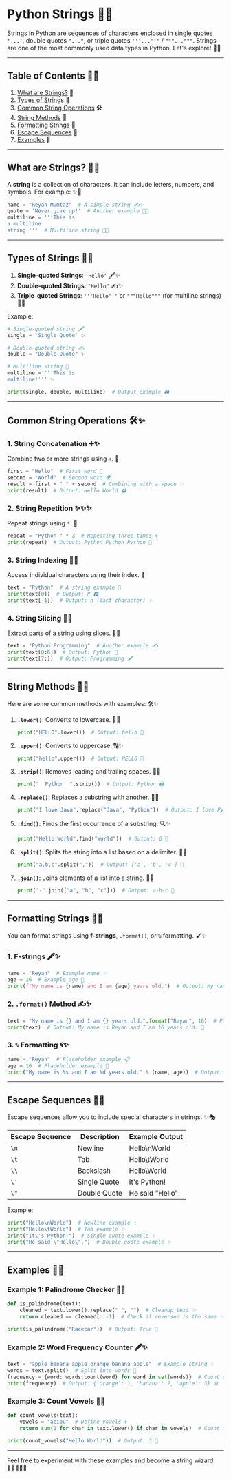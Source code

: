 # Python Strings 🐍✨

Strings in Python are sequences of characters enclosed in single quotes `'...'`, double quotes `"..."`, or triple quotes `'''...'''` / `"""..."""`. Strings are one of the most commonly used data types in Python. Let's explore! 🚀✨

---

## Table of Contents 📜✨
1. [What are Strings?](#what-are-strings) 🤔
2. [Types of Strings](#types-of-strings) 📝
3. [Common String Operations](#common-string-operations) 🛠️
4. [String Methods](#string-methods) 🧰
5. [Formatting Strings](#formatting-strings) 🎨
6. [Escape Sequences](#escape-sequences) 🚪
7. [Examples](#examples) 🌟

---

## What are Strings? 🤔✨

A **string** is a collection of characters. It can include letters, numbers, and symbols. For example: ✨🐍

```python
name = "Reyan Mumtaz"  # A simple string ✍️✨
quote = 'Never give up!'  # Another example 💪🔥
multiline = '''This is 
a multiline 
string.'''  # Multiline string 📜✨
```

---

## Types of Strings 📝✨

1. **Single-quoted Strings**: `'Hello'` 🖋️✨
2. **Double-quoted Strings**: `"Hello"` ✍️✨
3. **Triple-quoted Strings**: `'''Hello'''` or `"""Hello"""` (for multiline strings) 📜✨

Example:

```python
# Single-quoted string 🖋️
single = 'Single Quote' ✨

# Double-quoted string ✍️
double = "Double Quote" ✨

# Multiline string 📜
multiline = '''This is 
multiline!''' ✨

print(single, double, multiline)  # Output example 🖨️
```

---

## Common String Operations 🛠️✨

### 1. String Concatenation ➕✨
Combine two or more strings using `+`. 🎉

```python
first = "Hello"  # First word 🌟
second = "World"  # Second word 🌍
result = first + " " + second  # Combining with a space ✨
print(result)  # Output: Hello World 🖨️
```

### 2. String Repetition ✨✨✨
Repeat strings using `*`. 🎢

```python
repeat = "Python " * 3  # Repeating three times 🌀
print(repeat)  # Output: Python Python Python 🎉
```

### 3. String Indexing 🔢✨
Access individual characters using their index. 🎯

```python
text = "Python"  # A string example 🐍
print(text[0])  # Output: P 🅿️
print(text[-1])  # Output: n (last character) ✨
```

### 4. String Slicing 🍰✨
Extract parts of a string using slices. 🔪✨

```python
text = "Python Programming"  # Another example ✍️
print(text[0:6])  # Output: Python 🐍
print(text[7:])  # Output: Programming 🖋️
```

---

## String Methods 🧰✨

Here are some common methods with examples: 🛠️✨

1. **`.lower()`**: Converts to lowercase. 🔡✨

    ```python
    print("HELLO".lower())  # Output: hello 🌟
    ```

2. **`.upper()`**: Converts to uppercase. 🔠✨

    ```python
    print("hello".upper())  # Output: HELLO 🌟
    ```

3. **`.strip()`**: Removes leading and trailing spaces. 🧹✨

    ```python
    print("  Python  ".strip())  # Output: Python 🖨️
    ```

4. **`.replace()`**: Replaces a substring with another. 🔄✨

    ```python
    print("I love Java".replace("Java", "Python"))  # Output: I love Python 🐍✨
    ```

5. **`.find()`**: Finds the first occurrence of a substring. 🔍✨

    ```python
    print("Hello World".find("World"))  # Output: 6 📍
    ```

6. **`.split()`**: Splits the string into a list based on a delimiter. 📂✨

    ```python
    print("a,b,c".split(","))  # Output: ['a', 'b', 'c'] 📄
    ```

7. **`.join()`**: Joins elements of a list into a string. 🔗✨

    ```python
    print("-".join(["a", "b", "c"]))  # Output: a-b-c 🧩
    ```

---

## Formatting Strings 🎨✨

You can format strings using **f-strings**, `.format()`, or `%` formatting. 🖌️✨

### 1. F-strings 🖋️✨

```python
name = "Reyan"  # Example name ✨
age = 16  # Example age 🔢
print(f"My name is {name} and I am {age} years old.")  # Output: My name is Reyan and I am 16 years old. 🎉
```

### 2. `.format()` Method ✍️✨

```python
text = "My name is {} and I am {} years old.".format("Reyan", 16)  # Placeholder replacement ✨
print(text)  # Output: My name is Reyan and I am 16 years old. 🎉
```

### 3. `%` Formatting 🌀✨

```python
name = "Reyan"  # Placeholder example 📋
age = 16  # Placeholder example 🔢
print("My name is %s and I am %d years old." % (name, age))  # Output: My name is Reyan and I am 16 years old. 🎊
```

---

## Escape Sequences 🚪✨

Escape sequences allow you to include special characters in strings. ✨🎭

| Escape Sequence | Description                   | Example Output    |
|-----------------|-------------------------------|-------------------|
| `\n`           | Newline                      | Hello\nWorld       |
| `\t`           | Tab                          | Hello\tWorld       |
| `\\`           | Backslash                    | Hello\\World       |
| `\'`           | Single Quote                 | It\'s Python!     |
| `\"`           | Double Quote                 | He said \"Hello\". |

Example:

```python
print("Hello\nWorld")  # Newline example ✨
print("Hello\tWorld")  # Tab example ✨
print("It\'s Python!")  # Single quote example ✨
print("He said \"Hello\".")  # Double quote example ✨
```

---

## Examples 🌟✨

### Example 1: Palindrome Checker 🔄✨

```python
def is_palindrome(text):
    cleaned = text.lower().replace(" ", "")  # Cleanup text ✨
    return cleaned == cleaned[::-1]  # Check if reversed is the same ✨

print(is_palindrome("Racecar"))  # Output: True 🎉
```

### Example 2: Word Frequency Counter 🖋️✨

```python
text = "apple banana apple orange banana apple"  # Example string ✨
words = text.split()  # Split into words 📂
frequency = {word: words.count(word) for word in set(words)}  # Count occurrences ✨
print(frequency)  # Output: {'orange': 1, 'banana': 2, 'apple': 3} 📊
```

### Example 3: Count Vowels 🔡✨

```python
def count_vowels(text):
    vowels = "aeiou"  # Define vowels 🌀
    return sum(1 for char in text.lower() if char in vowels)  # Count matches ✨

print(count_vowels("Hello World"))  # Output: 3 🎉
```

---

Feel free to experiment with these examples and become a string wizard! 🧙‍♂️✨✨✨

